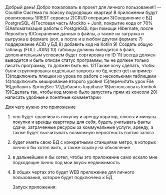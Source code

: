 Добрый день! Добро пожаловать в проект для личного пользования!! --Couldlie
Система по поиску подходящих квартир!
В приложении будут реализованы
1)REST сервисы
2)CRUD операции
3)Соединение с БД PostgreSQL
4)Тестовая часть Mockito + Junit, покрытие кода от 70%
5)Автоматизация работы с PostgreSQL при помощи Hibernate, после Repository
6)Сохранение данных в файлы, а также их загрузка и выгрузка в формате json, а после и в любом другом формате
7) поддержание ACID у БД
8) добавить код на Kotlin
9) Создать общую таблицу (FULL JOIN)
10) таблицы должны выводится в файл, дополнительным условием будет сортировка по ID
11) всегда должен выводится и быть описан статус программы, ты не должен только писать программу, то должен быть ей.
12)Также хочу сделать, чтобы были сгруппированы отдельные запросы по бд через get например
13)подключить плюшки из урока по работе с несколькими таблицами
14)подключить кеширование второго уровня
15)перечитать урок File
16)добавить SpringSec
17)Добавить luquibase
18)использовать lombok
19)Сделать так, чтобы код можно было запустить прям из консоли
20) написать удобные и понятные комментарии

Для чего нужно это приложение
1) оно будет сравнивать покупку и аренду квратир, плюсы и минусы покупки и аренды кварттиры для себя, будеть учитывать
   факты
   сдачи, затраченные ресурсы за коммунальные услуги, аренду, а также будет высчитывать возможную вероятность взятия
   залога
2) будет иметь свою БД с конкретными станциями метро, в которых лично я бы хотел жить, а также ссылку на обьявление
3) в дальнейшем я бы хотел, чтобы это приложение само искало мне подходящие лично под мои вкусы недвижимость
4) В общих чертах это будет WEB приложение для личного пользования, которое будет подключено к БД

   Запуск приложения: